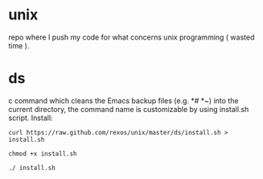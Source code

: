 unix
====

repo where I push my code for what concerns unix programming ( wasted time ).

ds
====
c command which cleans the Emacs backup files (e.g. *# *~) into the current directory, the command name is
customizable by using install.sh script.
Install:
  
```curl https://raw.github.com/rexos/unix/master/ds/install.sh > install.sh```

```chmod +x install.sh```

```./ install.sh```
